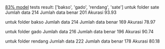 [83% model](https://drive.google.com/file/d/1h0j1LxXRa3ctCh3Qn62astLy-8M7clSZ/view?usp=sharing)
tests result:
['bakso', 'gado', 'rendang', 'sate']
untuk folder sate
Jumlah data 214
Jumlah data benar 201
Akurasi 93.93

untuk folder bakso
Jumlah data 214
Jumlah data benar 169
Akurasi 78.97

untuk folder gado
Jumlah data 216
Jumlah data benar 196
Akurasi 90.74

untuk folder rendang
Jumlah data 222
Jumlah data benar 178
Akurasi 80.18

